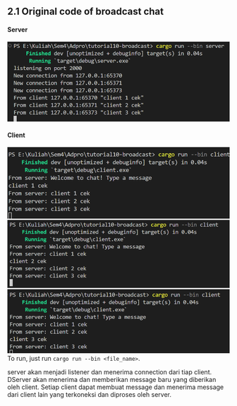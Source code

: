 ## 2.1 Original code of broadcast chat
#### Server
![](server.png)
#### Client
![](client1.png)
![](client2.png)
![](client3.png)
<br>
To run, just run `cargo run --bin <file_name>`.

server akan menjadi listener dan menerima connection dari tiap client. DServer akan menerima dan memberikan message baru yang diberikan oleh client. Setiap client dapat membuat message dan menerima message dari client lain yang terkoneksi dan diproses oleh server.